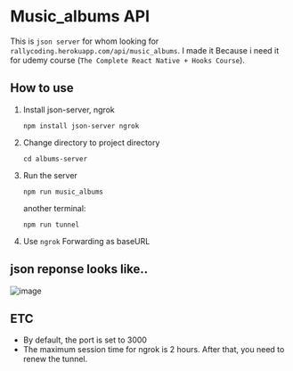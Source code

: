 # Music_albums API

This is `json server` for whom looking for `rallycoding.herokuapp.com/api/music_albums`. I made it Because i need it for udemy course (`The Complete React Native + Hooks Course`). 

## How to use 

1. Install json-server, ngrok

   ```shell
   npm install json-server ngrok
   ```

2. Change directory to project directory 

   ```shell
   cd albums-server
   ```

3. Run the server

   ```shell
   npm run music_albums
   ```

    another terminal:

   ```shell
   npm run tunnel
   ```

4. Use `ngrok` Forwarding as baseURL 

## json reponse looks like..
![image](https://user-images.githubusercontent.com/13061461/129828957-413c1900-103d-4f32-a7de-bd1ea72b304d.png)

## ETC

- By default, the port is set to 3000
- The maximum session time for ngrok is 2 hours. After that, you need to renew the tunnel.


